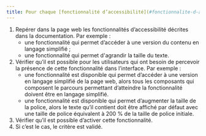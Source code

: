 ```yaml
---
title: Pour chaque [fonctionnalité d’accessibilité](#fonctionnalite-d-accessibilite) décrite dans la [documentation](#documentation), l’ensemble du parcours qui permet de l’activer répond aux besoins d’accessibilité des utilisateurs qui en ont besoin. Cette règle est-elle respectée (hors cas particuliers) ?
---
```


1. Repérer dans la page web les fonctionnalités d’accessibilité décrites dans la documentation. Par exemple : 
	- une fonctionnalité qui permet d’accéder à une version du contenu en langage simplifié ;
	- une fonctionnalité qui permet d'agrandir la taille du texte.
2. Vérifier qu’il est possible pour les utilisateurs qui ont besoin de percevoir la présence de cette fonctionnalité dans l’interface. Par exemple :
	- une fonctionnalité est disponible qui permet d’accéder à une version en langage simplifié de la page web, alors tous les composants qui composent le parcours permettant d’atteindre la fonctionnalité doivent être en langage simplifié.
	- une fonctionnalité est disponible qui permet d’augmenter la taille de la police, alors le texte qu’il contient doit être affiché par défaut avec une taille de police équivalent à 200 % de la taille de police initiale.
3. Vérifier qu’il est possible d’activer cette fonctionnalité.
4. Si c’est le cas, le critère est validé.
